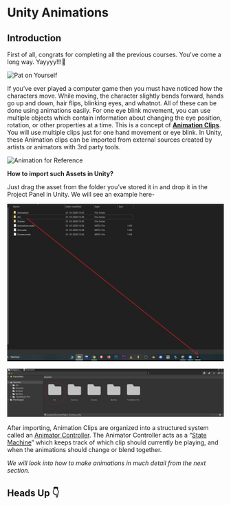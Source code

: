 # Unity Animations

## Introduction

First of all, congrats for completing all the previous courses. You've come a long way. Yayyyy!!!🤘

![Pat on Yourself](https://media.giphy.com/media/5bgXQi09KD8S7CGKBy/giphy.gif)

If you’ve ever played a computer game then you must have noticed how the characters move. While moving, the character slightly bends forward, hands go up and down, hair flips, blinking eyes, and whatnot. All of these can be done using animations easily. For one eye blink movement, you can use multiple objects which contain information about changing the eye position, rotation, or other properties at a time. This is a concept of **[Animation Clips](https://docs.unity3d.com/Manual/AnimationClips.html)**. You will use multiple clips just for one hand movement or eye blink. In Unity, these Animation clips can be imported from external sources created by artists or animators with 3rd party tools.

![Animation for Reference](https://media.giphy.com/media/l2JhL0Gpfbvs4Y07K/giphy.gif)

**How to import such Assets in Unity?**
    
Just drag the asset from the folder you’ve stored it in and drop it in the Project Panel in Unity. We will see an example here-
    

![Drag and Drop](./Image/drag_drop.png)

    

![Folders](./Image/folder.png)

    

After importing, Animation Clips are organized into a structured system called an [Animator Controller](https://docs.unity3d.com/Manual/class-AnimatorController.html). The Animator Controller acts as a “[State Machine](https://docs.unity3d.com/Manual/AnimationStateMachines.html)” which keeps track of which clip should currently be playing, and when the animations should change or blend together.

*We will look into how to make animations in much detail from the next section.*

Heads Up 👇
---
